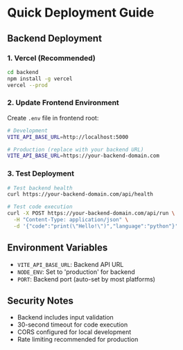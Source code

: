 # Quick Deployment Guide

## Backend Deployment

### 1. Vercel (Recommended)

```bash
cd backend
npm install -g vercel
vercel --prod
```

### 2. Update Frontend Environment

Create `.env` file in frontend root:

```bash
# Development
VITE_API_BASE_URL=http://localhost:5000

# Production (replace with your backend URL)
VITE_API_BASE_URL=https://your-backend-domain.com
```

### 3. Test Deployment

```bash
# Test backend health
curl https://your-backend-domain.com/api/health

# Test code execution
curl -X POST https://your-backend-domain.com/api/run \
  -H "Content-Type: application/json" \
  -d '{"code":"print(\"Hello!\")","language":"python"}'
```

## Environment Variables

- `VITE_API_BASE_URL`: Backend API URL
- `NODE_ENV`: Set to 'production' for backend
- `PORT`: Backend port (auto-set by most platforms)

## Security Notes

- Backend includes input validation
- 30-second timeout for code execution
- CORS configured for local development
- Rate limiting recommended for production 